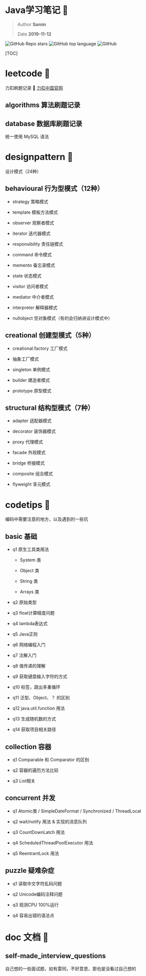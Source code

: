 # Java学习笔记 🚀

> Author **Samin**
>
> Date **2019-11-12**

![GitHub Repo stars](https://img.shields.io/github/stars/SaminZou/study-prj?style=social)
![GitHub top language](https://img.shields.io/github/languages/top/SaminZou/study-prj)
![GitHub](https://img.shields.io/github/license/SaminZou/study-prj)

[TOC]

# leetcode 📘

力扣刷题记录 📎 [力扣中国官网](https://leetcode-cn.com/)

## algorithms 算法刷题记录

## database 数据库刷题记录

统一使用 MySQL 语法

# designpattern 📗

设计模式（24种）

## behavioural 行为型模式（12种）

- strategy 策略模式

- template 模板方法模式

- observer 观察者模式

- iterator 迭代器模式

- responsibility 责任链模式

- command 命令模式

- memento 备忘录模式

- state 状态模式

- visitor 访问者模式

- mediator 中介者模式

- interpreter 解释器模式

- nullobject 空对象模式（有的会归纳进设计模式中）

## creational 创建型模式（5种）

- creational.factory 工厂模式

- 抽象工厂模式

- singleton 单例模式

- builder 建造者模式

- prototype 原型模式

## structural 结构型模式（7种）

- adapter 适配器模式

- decorator 装饰器模式

- proxy 代理模式

- facade 外观模式

- bridge 桥接模式

- composite 组合模式

- flyweight 享元模式

# codetips 📕

编码中需要注意的地方，以及遇到的一些坑

## basic 基础

- q1 原生工具类用法

    - System 类

    - Object 类

    - String 类

    - Arrays 类

- q2 原始类型

- q3 float计算精度问题

- q4 lambda表达式

- q5 Java正则

- q6 网络编程入门

- q7 注解入门

- q8 值传递的理解

- q9 获取键盘输入字符的方式

- q10 标签，跳出多重循环

- q11 泛型、Object、？ 的区别

- q12 java.util.function 用法

- q13 生成随机数的方式

- q14 获取项目相关路径

## collection 容器

- q1 Comparable 和 Comparator 的区别

- q2 容器的遍历方法比较

- q3 List相关

## concurrent 并发

- q1 Atomic类 / SimpleDateFormat / Synchronized / ThreadLocal

- q2 wait/notify 用法 & 实现的消息队列

- q3 CountDownLatch 用法

- q4 ScheduledThreadPoolExecutor 用法

- q5 ReentrantLock 用法

## puzzle 疑难杂症

- q1 读取中文字符乱码问题

- q2 Unicode编码注释问题

- q3 观测CPU 100%运行

- q4 容易出错的语法点 

# doc 文档 📙

## self-made_interview_questions 

自己想的一些面试题，如有雷同，不好意思，那也是没看过自己想的
